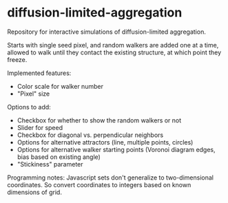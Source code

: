 # diffusion-limited-aggregation

Repository for interactive simulations of diffusion-limited aggregation.

Starts with single seed pixel, and random walkers are added one at a time, allowed to walk until they contact the existing structure, at which point they freeze.

Implemented features:
- Color scale for walker number
- "Pixel" size

Options to add:
- Checkbox for whether to show the random walkers or not
- Slider for speed
- Checkbox for diagonal vs. perpendicular neighbors
- Options for alternative attractors (line, multiple points, circles)
- Options for alternative walker starting points (Voronoi diagram edges, bias based on existing angle)
- "Stickiness" parameter

Programming notes:
Javascript sets don't generalize to two-dimensional coordinates. So convert coordinates to integers based on known dimensions of grid.
